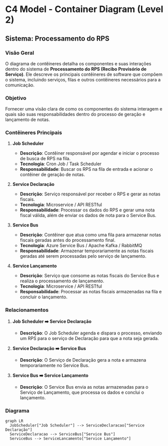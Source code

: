 # C4 Model - Container Diagram (Level 2)

## Sistema: Processamento do RPS

### Visão Geral
O diagrama de contêineres detalha os componentes e suas interações dentro do sistema de **Processamento do RPS (Recibo Provisório de Serviço)**. Ele descreve os principais contêineres de software que compõem o sistema, incluindo serviços, filas e outros contêineres necessários para a comunicação.

### Objetivo
Fornecer uma visão clara de como os componentes do sistema interagem e quais são suas responsabilidades dentro do processo de geração e lançamento de notas.

### Contêineres Principais

1. **Job Scheduler**
   - **Descrição**: Contêiner responsável por agendar e iniciar o processo de busca de RPS na fila.
   - **Tecnologia**: Cron Job / Task Scheduler
   - **Responsabilidade**: Buscar os RPS na fila de entrada e acionar o contêiner de geração de notas.

2. **Service Declaração**
   - **Descrição**: Serviço responsável por receber o RPS e gerar as notas fiscais.
   - **Tecnologia**: Microservice / API RESTful
   - **Responsabilidade**: Processar os dados do RPS e gerar uma nota fiscal válida, além de enviar os dados de nota para o Service Bus.

3. **Service Bus**
   - **Descrição**: Contêiner que atua como uma fila para armazenar notas fiscais geradas antes do processamento final.
   - **Tecnologia**: Azure Service Bus / Apache Kafka / RabbitMQ
   - **Responsabilidade**: Armazenar temporariamente as notas fiscais geradas até serem processadas pelo serviço de lançamento.

4. **Service Lançamento**
   - **Descrição**: Serviço que consome as notas fiscais do Service Bus e realiza o processamento de lançamento.
   - **Tecnologia**: Microservice / API RESTful
   - **Responsabilidade**: Processar as notas fiscais armazenadas na fila e concluir o lançamento.

### Relacionamentos

1. **Job Scheduler ➡️ Service Declaração**
   - **Descrição**: O Job Scheduler agenda e dispara o processo, enviando um RPS para o serviço de Declaração para que a nota seja gerada.

2. **Service Declaração ➡️ Service Bus**
   - **Descrição**: O Serviço de Declaração gera a nota e armazena temporariamente no Service Bus.

3. **Service Bus ➡️ Service Lançamento**
   - **Descrição**: O Service Bus envia as notas armazenadas para o Serviço de Lançamento, que processa os dados e conclui o lançamento.

### Diagrama

```mermaid
graph LR
  JobScheduler["Job Scheduler"] --> ServiceDeclaracao["Service Declaração"]
  ServiceDeclaracao --> ServiceBus["Service Bus"]
  ServiceBus --> ServiceLancamento["Service Lançamento"]
